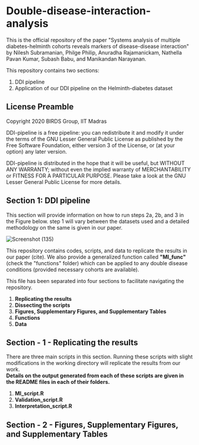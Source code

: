 # Double-disease-interaction-analysis

This is the official repository of the paper "Systems analysis of multiple diabetes-helminth cohorts reveals
markers of disease-disease interaction" by Nilesh Subramanian, Philge Philip, Anuradha Rajamanickam, Nathella Pavan
Kumar, Subash Babu, and Manikandan Narayanan.


This repository contains two sections:

1. DDI pipeline
2. Application of our DDI pipeline on the Helminth-diabetes dataset 
## License Preamble
Copyright 2020 BIRDS Group, IIT Madras

DDI-pipeline is a free pipeline: you can redistribute it and modify it under the terms of the GNU Lesser General Public License as published by the Free Software Foundation, either version 3 of the License, or (at your option) any later version.

DDI-pipeline is distributed in the hope that it will be useful, but WITHOUT ANY WARRANTY; without even the implied warranty of MERCHANTABILITY or FITNESS FOR A PARTICULAR PURPOSE. Please take a look at the GNU Lesser General Public License for more details.
## Section 1: DDI pipeline 
This section will provide information on how to run steps 2a, 2b, and 3 in the Figure below. step 1 will vary between the datasets used and a detailed methodology on the same is given in our paper.

![Screenshot (135)](https://github.com/BIRDSgroup/Double-disease-interaction-analysis-/assets/60778368/cfc59915-501f-4a5a-a61f-93bdebec0201)


This repository contains codes, scripts, and data to replicate the results in our paper (cite).
We also provide a generalized function called **"MI_func"** (check the "functions" folder) which can be applied to any double disease conditions (provided necessary cohorts are available).

This file has been separated into four sections to facilitate navigating the repository.

1. **Replicating the results**
2. **Dissecting the scripts**
3. **Figures, Supplementary Figures, and Supplementary Tables**
4. **Functions**
5. **Data**

## Section - 1 - Replicating the results 

There are three main scripts in this section. Running these scripts with slight modifications in the working directory will replicate the results from our work.<br>
**Details on the output generated from each of these scripts are given in the README files in each of their folders.**
1. **MI_script.R** 
2. **Validation_script.R**
3. **Interpretation_script.R**

## Section - 2 - Figures, Supplementary Figures, and Supplementary Tables



